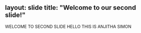 layout: slide
title: "Welcome to our second slide!"
---
WELCOME TO SECOND SLIDE
HELLO THIS IS ANJITHA SIMON
